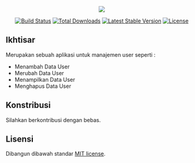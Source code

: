<p align="center"><img src="https://laravel.com/assets/img/components/logo-laravel.svg"></p>

<p align="center">
<a href="https://travis-ci.com/yudiandela/laravel-user-management"><img src="https://travis-ci.com/yudiandela/laravel-user-management.svg" alt="Build Status"></a>
<a href="https://packagist.org/packages/yudiandela/laravel-user-management"><img src="https://poser.pugx.org/yudiandela/laravel-user-management/d/total" alt="Total Downloads"></a>
<a href="https://packagist.org/packages/yudiandela/laravel-user-management"><img src="https://poser.pugx.org/yudiandela/laravel-user-management/v/stable" alt="Latest Stable Version"></a>
<a href="https://packagist.org/packages/yudiandela/laravel-user-management"><img src="https://poser.pugx.org/yudiandela/laravel-user-management/license" alt="License"></a>
</p>

## Ikhtisar

Merupakan sebuah aplikasi untuk manajemen user seperti :

* Menambah Data User
* Merubah Data User
* Menampilkan Data User
* Menghapus Data User

## Konstribusi

Silahkan berkontribusi dengan bebas.

## Lisensi

Dibangun dibawah standar [MIT license](https://opensource.org/licenses/MIT).
